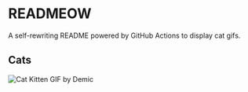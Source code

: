 # READMEOW

A self-rewriting README powered by GitHub Actions to display cat gifs.

## Cats

![Cat Kitten GIF by Demic](https://media3.giphy.com/media/3oriO0OEd9QIDdllqo/200.gif?cid=9acd02daq4ay3a3s66bkm3uk17k4yxw13i6dnwh5cjlelhed&ep=v1_gifs_search&rid=200.gif&ct=g)
